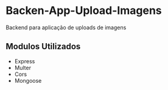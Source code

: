 # Backen-App-Upload-Imagens
Backend para aplicação de uploads de imagens

## Modulos Utilizados
- Express
- Multer
- Cors
- Mongoose
